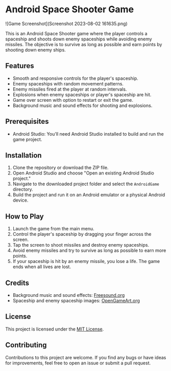 # Android Space Shooter Game

![Game Screenshot](Screenshot 2023-08-02 161635.png)

This is an Android Space Shooter game where the player controls a spaceship and shoots down enemy spaceships while avoiding enemy missiles. The objective is to survive as long as possible and earn points by shooting down enemy ships.

## Features

- Smooth and responsive controls for the player's spaceship.
- Enemy spaceships with random movement patterns.
- Enemy missiles fired at the player at random intervals.
- Explosions when enemy spaceships or player's spaceship are hit.
- Game over screen with option to restart or exit the game.
- Background music and sound effects for shooting and explosions.

## Prerequisites

- Android Studio: You'll need Android Studio installed to build and run the game project.

## Installation

1. Clone the repository or download the ZIP file.
2. Open Android Studio and choose "Open an existing Android Studio project."
3. Navigate to the downloaded project folder and select the `AndroidGame` directory.
4. Build the project and run it on an Android emulator or a physical Android device.

## How to Play

1. Launch the game from the main menu.
2. Control the player's spaceship by dragging your finger across the screen.
3. Tap the screen to shoot missiles and destroy enemy spaceships.
4. Avoid enemy missiles and try to survive as long as possible to earn more points.
5. If your spaceship is hit by an enemy missile, you lose a life. The game ends when all lives are lost.

## Credits

- Background music and sound effects: [Freesound.org](https://freesound.org/)
- Spaceship and enemy spaceship images: [OpenGameArt.org](https://opengameart.org/)

## License

This project is licensed under the [MIT License](LICENSE).

## Contributing

Contributions to this project are welcome. If you find any bugs or have ideas for improvements, feel free to open an issue or submit a pull request.
